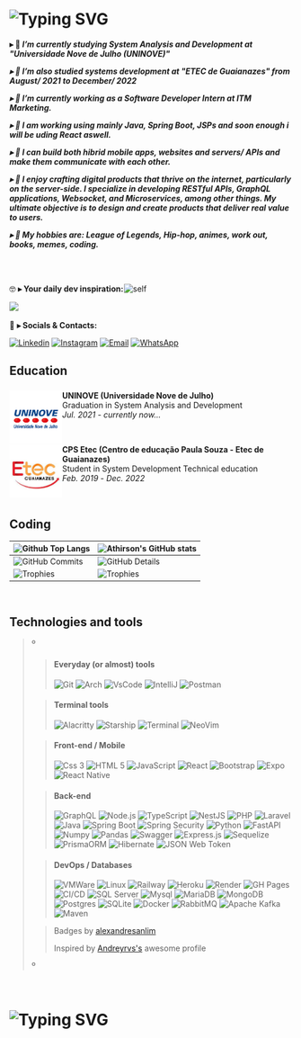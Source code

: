 <!--
❗ ➤ References used in this Repository:
🔗 • https://github.com/kyechan99/capsule-render
🔗 • https://github.com/antonkomarev/github-profile-views-counter
🔗 • https://github.com/DenverCoder1/custom-icon-badges
🔗 • https://github.com/DenverCoder1/github-readme-streak-stats
🔗 • https://github.com/anuraghazra/github-readme-stats
🔗 • https://github.com/alexandresanlim/Badges4-README.md-Profile
🔗 • https://profilepicturemaker.com
🔗 • https://devicon.dev
🔗 • https://shields.io
🔗 • https://emoji.gg
🔗 • https://getemoji.com
🔗 • https://github.com/juletopi/juletopi
🔗 • https://github.com/DarkBear0121
🔗 • https://github.com/Andreyrvs
-->

###
# ![Typing SVG](https://readme-typing-svg.demolab.com?font=Fira+Code&size=29&pause=1500&weight=900&duration=3500&color=FFFFFF&background=FFFFFF00&vCenter=true&width=1000&height=60&lines=✌️+Hi+there.+My+name+is+Athirson,+and+i+am+a+backend+dev)

**▸ 🔭 <i> I’m currently studying System Analysis and Development at "Universidade Nove de Julho (UNINOVE)"**

**▸ 🔭 I’m also studied systems development at "ETEC de Guaianazes" from August/ 2021 to December/ 2022**
  
**▸ 🔭 I’m currently working as a Software Developer Intern at ITM Marketing.**

**▸ 🔭 I am working using mainly Java, Spring Boot, JSPs and soon enough i will be uding React aswell.**

**▸ 🔭 I can build both hibrid mobile apps, websites and servers/ APIs and make them communicate with each other.**

**▸ 🔭 I enjoy crafting digital products that thrive on the internet, particularly on the server-side. I specialize in developing RESTful APIs, GraphQL applications, Websocket, and Microservices, among other things. My ultimate objective is to design and create products that deliver real value to users.**

**▸ 🔭 My hobbies are: League of Legends, Hip-hop, animes, work out, books, memes, coding. </i>**

<br><br>

<a href="https://github.com/athirsonsilva"><img align="right" src="https://user-images.githubusercontent.com/84593887/203847539-bc523fe3-dd58-481e-9bee-dceba1de2aaf.png" align="left" width="300" alt="self"/></a>

🤓 **▸ Your daily dev inspiration:**

  <img width='425' src="https://quotes-github-readme.vercel.app/api?type=horizontal&theme=radical">

💬 **▸ Socials & Contacts:**

  [![Linkedin](https://img.shields.io/badge/LinkedIn-0077B5?style=for-the-badge&logo=linkedin&logoColor=white)](https://www.linkedin.com/in/athirson-s-a7723a191/)
  [![Instagram](https://img.shields.io/badge/Instagram-E4405F?style=for-the-badge&logo=instagram&logoColor=white)](https://www.instagram.com/athirson.silv4/)
  [![Email](https://img.shields.io/badge/Gmail-F51919?style=for-the-badge&logo=gmail&logoColor=white)](mailto:athirsonarceus@gmail.com)
  [![WhatsApp](https://img.shields.io/badge/WhatsApp-179828?style=for-the-badge&logo=whatsapp&logoColor=white)](http://api.whatsapp.com/send?phone=5511957607177)

## Education

###

  <a href="https://www.uninove.br/"><img src="./assets/uninove.png" align="left" width="94" height="94" alt="UNINOVE-pic"/></a>
  **UNINOVE (Universidade Nove de Julho)** \
  Graduation in System Analysis and Development \
  <i>Jul. 2021</i> - <i>currently now...</i>
  
  <br>

  <a href="https://www.cps.sp.gov.br/etecs/etec-de-guaianazes-guaianazes/"><img src="./assets/etec.jpg" align="left" width="94" height="94" alt="ETEC-pic"/></a>
  **CPS Etec (Centro de educação Paula Souza - Etec de Guaianazes)** \
  Student in System Development Technical education \
  <i>Feb. 2019</i> - <i>Dec. 2022</i>
  
<br>
  
## Coding

| ![Github Top Langs](https://github-readme-stats.vercel.app/api/top-langs/?username=athirsonsilva&layout=compact&theme=radical&&hide=jupyter%20notebook,makefile,c%2B%2B,cmake,hack,shell,html,css&langs_count=6&hide_border=True&line_height=20&PAT_1) | ![Athirson's GitHub stats](https://github-readme-stats.vercel.app/api?username=athirsonsilva&include=private&theme=radical&show_icons=true&hide_border=True&line_height=20&PAT_1) |
| ----------- | ----------- |
| ![GitHub Commits](https://github-readme-streak-stats.herokuapp.com/?user=athirsonsilva&theme=radical&ring=e73737&currStreakNum=ffffff&hide_border=true) | ![GitHub Details](http://github-profile-summary-cards.vercel.app/api/cards/profile-details?username=athirsonsilva&theme=radical) |
| ![Trophies](https://github-profile-trophy.vercel.app/?username=athirsonsilva&row=1&column=6&theme=radical&margin-w=15&margin-h=15) | ![Trophies](https://github-profile-trophy.vercel.app/?username=athirsonsilva&row=1&column=6&theme=radical&margin-w=15&margin-h=15) |

<br>

###

## Technologies and tools

>º
>> #### Everyday (or almost) tools
>>
>> ![Git](https://img.shields.io/badge/GIT-E44C30?style=for-the-badge&logo=git&logoColor=white)
>> ![Arch](https://img.shields.io/badge/Arch_Linux-1793D1?style=for-the-badge&logo=arch-linux&logoColor=white)
>> ![VsCode](https://img.shields.io/badge/VSCode-0078D4?style=for-the-badge&logo=visual%20studio%20code&logoColor=white)
>> ![IntelliJ](https://img.shields.io/badge/IntelliJ_IDEA-000000.svg?style=for-the-badge&logo=intellij-idea&logoColor=white)
>> ![Postman](https://img.shields.io/badge/Postman-FF6C37?style=for-the-badge&logo=Postman&logoColor=white)
>
>> #### Terminal tools
>>
>> ![Alacritty](https://img.shields.io/badge/alacritty-F46D01?style=for-the-badge&logo=alacritty&logoColor=white)
>> ![Starship](https://img.shields.io/badge/starship-DD0B78?style=for-the-badge&logo=starship&logoColor=white)
>> ![Terminal](https://img.shields.io/badge/GNU%20Bash-4EAA25?style=for-the-badge&logo=GNU%20Bash&logoColor=white)
>> ![NeoVim](https://img.shields.io/badge/NeoVim-%2357A143.svg?&style=for-the-badge&logo=neovim&logoColor=white)
>
>> #### Front-end / Mobile
>>
>> ![Css 3](https://img.shields.io/badge/CSS3-1572B6?style=for-the-badge&logo=css3&logoColor=white)
>> ![HTML 5](https://img.shields.io/badge/HTML5-E34F26?style=for-the-badge&logo=html5&logoColor=white)
>> ![JavaScript](https://img.shields.io/badge/JavaScript-323330?style=for-the-badge&logo=javascript&logoColor=F7DF1E")
>> ![React](https://img.shields.io/badge/React-20232A?style=for-the-badge&logo=react&logoColor=61DAFB)
>> ![Bootstrap](https://img.shields.io/badge/Bootstrap-563D7C?style=for-the-badge&logo=bootstrap&logoColor=white)
>> ![Expo](https://img.shields.io/badge/Expo-1B1F23?style=for-the-badge&logo=expo&logoColor=white)
>> ![React Native](https://img.shields.io/badge/React_Native-20232A?style=for-the-badge&logo=react&logoColor=61DAFB)
>
>> #### Back-end
>>
>> ![GraphQL](https://img.shields.io/badge/GraphQl-E10098?style=for-the-badge&logo=graphql&logoColor=white)
>> ![Node.js](https://img.shields.io/badge/Node.js-339933?style=for-the-badge&logo=nodedotjs&logoColor=white)
>> ![TypeScript](https://img.shields.io/badge/TypeScript-007ACC?style=for-the-badge&logo=typescript&logoColor=white)
>> ![NestJS](https://img.shields.io/badge/nestjs-E0234E?style=for-the-badge&logo=nestjs&logoColor=white)
>> ![PHP](https://img.shields.io/badge/PHP-777BB4?style=for-the-badge&logo=php&logoColor=white)
>> ![Laravel](https://img.shields.io/badge/Laravel-FF2D20?style=for-the-badge&logo=laravel&logoColor=white)
>> ![Java](https://img.shields.io/badge/Java-E92929?style=for-the-badge&logo=openjdk&logoColor=white)
>> ![Spring Boot](https://img.shields.io/badge/Spring-6DB33F?style=for-the-badge&logo=spring&logoColor=white)
>> ![Spring Security](https://img.shields.io/badge/Spring_Security-6DB33F?style=for-the-badge&logo=Spring-Security&logoColor=white)
>> ![Python](https://img.shields.io/badge/Python-FFD43B?style=for-the-badge&logo=python&logoColor=blue)
>> ![FastAPI](https://img.shields.io/badge/FastAPI-52B0E7?style=for-the-badge&logo=fastapi&logoColor=blue)
>> ![Numpy](https://img.shields.io/badge/Numpy-777BB4?style=for-the-badge&logo=numpy&logoColor=white)
>> ![Pandas](https://img.shields.io/badge/Pandas-2C2D72?style=for-the-badge&logo=pandas&logoColor=white)
>> ![Swagger](https://img.shields.io/badge/Swagger-85EA2D?style=for-the-badge&logo=Swagger&logoColor=white)
>> ![Express.js](https://img.shields.io/badge/Express.js-000000?style=for-the-badge&logo=express&logoColor=white)
>> ![Sequelize](https://img.shields.io/badge/Sequelize-52B0E7?style=for-the-badge&logo=Sequelize&logoColor=white)
>> ![PrismaORM](https://img.shields.io/badge/Prisma-3982CE?style=for-the-badge&logo=Prisma&logoColor=white)
>> ![Hibernate](https://img.shields.io/badge/Hibernate-59666C?style=for-the-badge&logo=Hibernate&logoColor=white)
>> ![JSON Web Token](https://img.shields.io/badge/JWT-000000?style=for-the-badge&logo=JSON%20web%20tokens&logoColor=white)
>
>> #### DevOps / Databases
>>
>> ![VMWare](https://img.shields.io/badge/VMware-231f20?style=for-the-badge&logo=VMware&logoColor=white)
>> ![Linux](https://img.shields.io/badge/Linux-FCC624?style=for-the-badge&logo=linux&logoColor=black)
>> ![Railway](https://img.shields.io/badge/Railway-131415?style=for-the-badge&logo=railway&logoColor=white)
>> ![Heroku](https://img.shields.io/badge/Heroku-430098?style=for-the-badge&logo=heroku&logoColor=white)
>> ![Render](https://img.shields.io/badge/Render-46E3B7?style=for-the-badge&logo=render&logoColor=white)
>> ![GH Pages](https://img.shields.io/badge/GitHub%20Pages-222222?style=for-the-badge&logo=GitHub%20Pages&logoColor=white)
>> ![CI/CD](https://img.shields.io/badge/GitHub_Actions-2088FF?style=for-the-badge&logo=github-actions&logoColor=white)
>> ![SQL Server](https://img.shields.io/badge/Microsoft%20SQL%20Server-CC2927?style=for-the-badge&logo=microsoft%20sql%20server&logoColor=white)
>> ![Mysql](https://img.shields.io/badge/MySQL-005C84?style=for-the-badge&logo=mysql&logoColor=white)
>> ![MariaDB](https://img.shields.io/badge/MariaDB-003545?style=for-the-badge&logo=mariadb&logoColor=white)
>> ![MongoDB](https://img.shields.io/badge/MongoDB-4EA94B?style=for-the-badge&logo=mongodb&logoColor=white)
>> ![Postgres](https://img.shields.io/badge/PostgreSQL-316192?style=for-the-badge&logo=postgresql&logoColor=white)
>> ![SQLite](https://img.shields.io/badge/SQLite-07405E?style=for-the-badge&logo=sqlite&logoColor=white)
>> ![Docker](https://img.shields.io/badge/Docker-2CA5E0?style=for-the-badge&logo=docker&logoColor=white)
>> ![RabbitMQ](https://img.shields.io/badge/rabbitmq-%23FF6600.svg?&style=for-the-badge&logo=rabbitmq&logoColor=white)
>> ![Apache Kafka](https://img.shields.io/badge/Apache_Kafka-231F20?style=for-the-badge&logo=apache-kafka&logoColor=white)
>> ![Maven](https://img.shields.io/badge/apache_maven-C71A36?style=for-the-badge&logo=apachemaven&logoColor=white)
>
>> Badges by [alexandresanlim](https://github.com/alexandresanlim/Badges4-README.md-Profile#-database "Click Me")
>>
>> Inspired by [Andreyrvs's](https://github.com/Andreyrvs "Click Me") awesome profile
>
>º

<br>

# ![Typing SVG](https://readme-typing-svg.demolab.com?font=Dancing+Script&weight=900&size=28&duration=3500&pause=1500&color=F7F7F7&background=FFFFFF00&vCenter=true&width=1000&lines=👋+Thanks+for+visiting.+See+you+around!)
